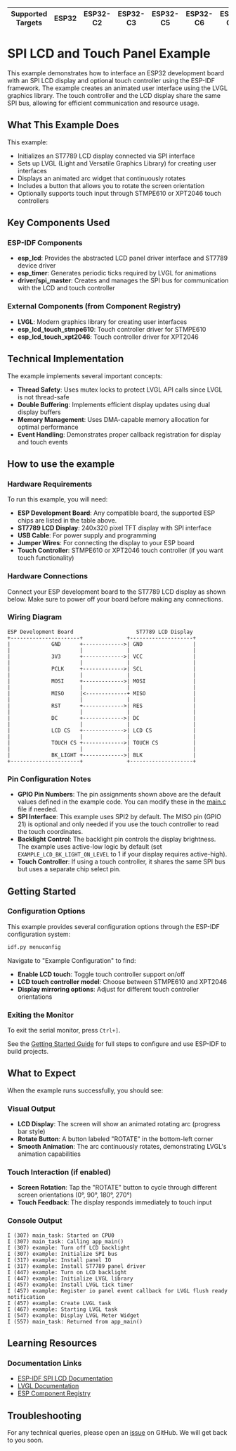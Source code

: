 | Supported Targets | ESP32 | ESP32-C2 | ESP32-C3 | ESP32-C5 | ESP32-C6 | ESP32-C61 | ESP32-H2 | ESP32-H21 | ESP32-P4 | ESP32-S2 | ESP32-S3 |
| ----------------- | ----- | -------- | -------- | -------- | -------- | --------- | -------- | --------- | -------- | -------- | -------- |

# SPI LCD and Touch Panel Example

This example demonstrates how to interface an ESP32 development board with an SPI LCD display and optional touch controller using the ESP-IDF framework. The example creates an animated user interface using the LVGL graphics library. The touch controller and the LCD display share the same SPI bus, allowing for efficient communication and resource usage.

## What This Example Does

This example:

-   Initializes an ST7789 LCD display connected via SPI interface
-   Sets up LVGL (Light and Versatile Graphics Library) for creating user interfaces
-   Displays an animated arc widget that continuously rotates
-   Includes a button that allows you to rotate the screen orientation
-   Optionally supports touch input through STMPE610 or XPT2046 touch controllers

## Key Components Used

### ESP-IDF Components

-   **esp_lcd**: Provides the abstracted LCD panel driver interface and ST7789 device driver
-   **esp_timer**: Generates periodic ticks required by LVGL for animations
-   **driver/spi_master**: Creates and manages the SPI bus for communication with the LCD and touch controller

### External Components (from Component Registry)

-   **LVGL**: Modern graphics library for creating user interfaces
-   **esp_lcd_touch_stmpe610**: Touch controller driver for STMPE610
-   **esp_lcd_touch_xpt2046**: Touch controller driver for XPT2046

## Technical Implementation

The example implements several important concepts:

-   **Thread Safety**: Uses mutex locks to protect LVGL API calls since LVGL is not thread-safe
-   **Double Buffering**: Implements efficient display updates using dual display buffers
-   **Memory Management**: Uses DMA-capable memory allocation for optimal performance
-   **Event Handling**: Demonstrates proper callback registration for display and touch events

## How to use the example

### Hardware Requirements

To run this example, you will need:

-   **ESP Development Board**: Any compatible board, the supported ESP chips are listed in the table above.
-   **ST7789 LCD Display**: 240x320 pixel TFT display with SPI interface
-   **USB Cable**: For power supply and programming
-   **Jumper Wires**: For connecting the display to your ESP board
-   **Touch Controller**: STMPE610 or XPT2046 touch controller (if you want touch functionality)

### Hardware Connections

Connect your ESP development board to the ST7789 LCD display as shown below. Make sure to power off your board before making any connections.

### Wiring Diagram

```text
ESP Development Board                    ST7789 LCD Display
+----------------------+              +--------------------+
|             GND      +------------->| GND                |
|                      |              |                    |
|             3V3      +------------->| VCC                |
|                      |              |                    |
|             PCLK     +------------->| SCL                |
|                      |              |                    |
|             MOSI     +------------->| MOSI               |
|                      |              |                    |
|             MISO     |<-------------+ MISO               |
|                      |              |                    |
|             RST      +------------->| RES                |
|                      |              |                    |
|             DC       +------------->| DC                 |
|                      |              |                    |
|             LCD CS   +------------->| LCD CS             |
|                      |              |                    |
|             TOUCH CS +------------->| TOUCH CS           |
|                      |              |                    |
|             BK_LIGHT +------------->| BLK                |
+----------------------+              +--------------------+
```

### Pin Configuration Notes

-   **GPIO Pin Numbers**: The pin assignments shown above are the default values defined in the example code. You can modify these in the [main.c](main/spi_lcd_touch_example_main.c) file if needed.
-   **SPI Interface**: This example uses SPI2 by default. The MISO pin (GPIO 21) is optional and only needed if you use the touch controller to read the touch coordinates.
-   **Backlight Control**: The backlight pin controls the display brightness. The example uses active-low logic by default (set `EXAMPLE_LCD_BK_LIGHT_ON_LEVEL` to 1 if your display requires active-high).
-   **Touch Controller**: If using a touch controller, it shares the same SPI bus but uses a separate chip select pin.

## Getting Started

### Configuration Options

This example provides several configuration options through the ESP-IDF configuration system:

```bash
idf.py menuconfig
```

Navigate to "Example Configuration" to find:

-   **Enable LCD touch**: Toggle touch controller support on/off
-   **LCD touch controller model**: Choose between STMPE610 and XPT2046
-   **Display mirroring options**: Adjust for different touch controller orientations

### Exiting the Monitor

To exit the serial monitor, press `Ctrl+]`.

See the [Getting Started Guide](https://docs.espressif.com/projects/esp-idf/en/latest/get-started/index.html) for full steps to configure and use ESP-IDF to build projects.

## What to Expect

When the example runs successfully, you should see:

### Visual Output

-   **LCD Display**: The screen will show an animated rotating arc (progress bar style)
-   **Rotate Button**: A button labeled "ROTATE" in the bottom-left corner
-   **Smooth Animation**: The arc continuously rotates, demonstrating LVGL's animation capabilities

### Touch Interaction (if enabled)

-   **Screen Rotation**: Tap the "ROTATE" button to cycle through different screen orientations (0°, 90°, 180°, 270°)
-   **Touch Feedback**: The display responds immediately to touch input

### Console Output

```text
I (307) main_task: Started on CPU0
I (307) main_task: Calling app_main()
I (307) example: Turn off LCD backlight
I (307) example: Initialize SPI bus
I (317) example: Install panel IO
I (317) example: Install ST7789 panel driver
I (447) example: Turn on LCD backlight
I (447) example: Initialize LVGL library
I (457) example: Install LVGL tick timer
I (457) example: Register io panel event callback for LVGL flush ready notification
I (457) example: Create LVGL task
I (467) example: Starting LVGL task
I (547) example: Display LVGL Meter Widget
I (557) main_task: Returned from app_main()
```

## Learning Resources

### Documentation Links

-   [ESP-IDF SPI LCD Documentation](https://docs.espressif.com/projects/esp-idf/en/latest/esp32/api-reference/peripherals/lcd/spi_lcd.html)
-   [LVGL Documentation](https://docs.lvgl.io/master/)
-   [ESP Component Registry](https://components.espressif.com/)

## Troubleshooting

For any technical queries, please open an [issue](https://github.com/espressif/esp-idf/issues) on GitHub. We will get back to you soon.
